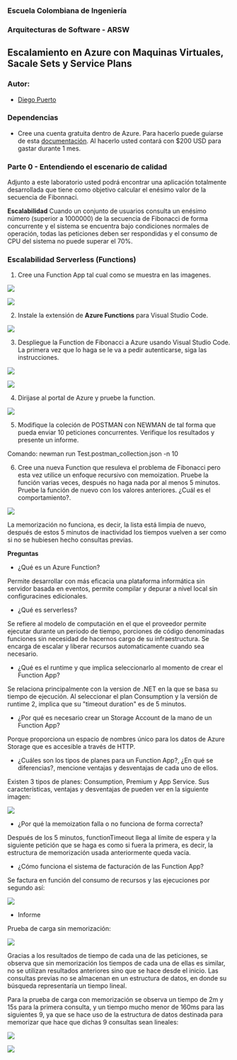 ### Escuela Colombiana de Ingeniería
### Arquitecturas de Software - ARSW

## Escalamiento en Azure con Maquinas Virtuales, Sacale Sets y Service Plans

### Autor:
- [Diego Puerto](https://github.com/Diego23p)

### Dependencias
* Cree una cuenta gratuita dentro de Azure. Para hacerlo puede guiarse de esta [documentación](https://azure.microsoft.com/en-us/free/search/?&ef_id=Cj0KCQiA2ITuBRDkARIsAMK9Q7MuvuTqIfK15LWfaM7bLL_QsBbC5XhJJezUbcfx-qAnfPjH568chTMaAkAsEALw_wcB:G:s&OCID=AID2000068_SEM_alOkB9ZE&MarinID=alOkB9ZE_368060503322_%2Bazure_b_c__79187603991_kwd-23159435208&lnkd=Google_Azure_Brand&dclid=CjgKEAiA2ITuBRDchty8lqPlzS4SJAC3x4k1mAxU7XNhWdOSESfffUnMNjLWcAIuikQnj3C4U8xRG_D_BwE). Al hacerlo usted contará con $200 USD para gastar durante 1 mes.

### Parte 0 - Entendiendo el escenario de calidad

Adjunto a este laboratorio usted podrá encontrar una aplicación totalmente desarrollada que tiene como objetivo calcular el enésimo valor de la secuencia de Fibonnaci.

**Escalabilidad**
Cuando un conjunto de usuarios consulta un enésimo número (superior a 1000000) de la secuencia de Fibonacci de forma concurrente y el sistema se encuentra bajo condiciones normales de operación, todas las peticiones deben ser respondidas y el consumo de CPU del sistema no puede superar el 70%.

### Escalabilidad Serverless (Functions)

1. Cree una Function App tal cual como se muestra en las  imagenes.

![](images/part3/part3-function-config.png)

![](images/part3/part3-function-configii.png)

2. Instale la extensión de **Azure Functions** para Visual Studio Code.

![](images/part3/part3-install-extension.png)

3. Despliegue la Function de Fibonacci a Azure usando Visual Studio Code. La primera vez que lo haga se le va a pedir autenticarse, siga las instrucciones.

![](images/part3/part3-deploy-function-1.png)

![](images/part3/part3-deploy-function-2.png)

4. Dirijase al portal de Azure y pruebe la function.

![](images/part3/part3-test-function.png)

5. Modifique la coleción de POSTMAN con NEWMAN de tal forma que pueda enviar 10 peticiones concurrentes. Verifique los resultados y presente un informe.

Comando: newman run Test.postman_collection.json -n 10

6. Cree una nueva Function que resuleva el problema de Fibonacci pero esta vez utilice un enfoque recursivo con memoization. Pruebe la función varias veces, después no haga nada por al menos 5 minutos. Pruebe la función de nuevo con los valores anteriores. ¿Cuál es el comportamiento?.

![](images/2.jpg)

La memorización no funciona, es decir, la lista está limpia de nuevo, después de estos 5 minutos de inactividad los tiempos vuelven a ser como si no se hubiesen hecho consultas previas.

**Preguntas**

* ¿Qué es un Azure Function?

Permite desarrollar con más eficacia una plataforma informática sin servidor basada en eventos, permite compilar y depurar a nivel local sin configuracines edicionales.

* ¿Qué es serverless?

Se refiere al modelo de computación en el que el proveedor permite ejecutar durante un periodo de tiempo, porciones de código denominadas funciones sin necesidad de hacernos cargo de su infraestructura. Se encarga de escalar y liberar recursos automaticamente cuando sea necesario.

* ¿Qué es el runtime y que implica seleccionarlo al momento de crear el Function App?

Se relaciona principalmente con la version de .NET en la que se basa su tiempo de ejecución. Al seleccionar el plan Consumption y la versión de runtime 2, implica que  su "timeout duration" es de 5 minutos.

* ¿Por qué es necesario crear un Storage Account de la mano de un Function App?

Porque proporciona un espacio de nombres único para los datos de Azure Storage que es accesible a través de HTTP.

* ¿Cuáles son los tipos de planes para un Function App?, ¿En qué se diferencias?, mencione ventajas y desventajas de cada uno de ellos.

Existen 3 tipos de planes: Consumption, Premium y App Service. Sus características, ventajas y desventajas de pueden ver en la siguiente imagen:

![](images/3.jpg)

* ¿Por qué la memoization falla o no funciona de forma correcta?

Después de los 5 minutos, functionTimeout llega al límite de espera y la siguiente petición que se haga es como si fuera la primera, es decir, la estructura de memorización usada anteriormente queda vacía.

* ¿Cómo funciona el sistema de facturación de las Function App?

Se factura en función del consumo de recursos y las ejecuciones por segundo así:

![](images/4.jpg)

* Informe

Prueba de carga sin memorización:

![](images/1.jpg)

Gracias a los resultados de tiempo de cada una de las peticiones, se observa que sin memorización los tiempos de cada una de ellas es similar, no se utilizan resultados anteriores sino que se hace desde el inicio. Las consultas previas no se almacenan en un estructura de datos, en donde su búsqueda representaría un tiempo lineal.

Para la prueba de carga con memorización se observa un tiempo de 2m y 15s para la primera consulta, y un tiempo mucho menor de 160ms para las siguientes 9, ya que se hace uso de la estructura de datos destinada para memorizar que hace que dichas 9 consultas sean lineales:

![](images/5.jpg)

![](images/6.jpg)
